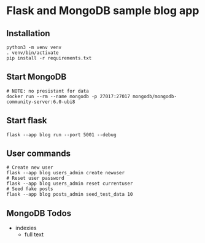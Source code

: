 # Flask and MongoDB sample blog app

## Installation
    python3 -m venv venv
    . venv/bin/activate
    pip install -r requirements.txt

## Start MongoDB

    # NOTE: no presistant for data
    docker run --rm --name mongodb -p 27017:27017 mongodb/mongodb-community-server:6.0-ubi8

## Start flask

    flask --app blog run --port 5001 --debug

## User commands

    # Create new user
    flask --app blog users_admin create newuser
    # Reset user password
    flask --app blog users_admin reset currentuser
    # Seed fake posts
    flask --app blog posts_admin seed_test_data 10

## MongoDB Todos

- indexies
    - full text
